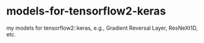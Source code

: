 # models-for-tensorflow2-keras
my models for tensorflow2::keras, e.g., Gradient Reversal Layer, ResNeXt1D, etc.
